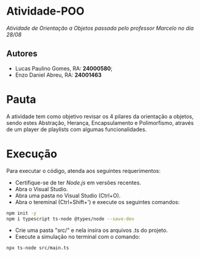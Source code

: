 # Atividade-POO
_Atividade de Orientação a Objetos passada pelo professor Marcelo no dia 28/08_
## Autores 
- Lucas Paulino Gomes, RA: **24000580**;
- Enzo Daniel Abreu, RA: **24001463**
# Pauta
A atividade tem como objetivo revisar os 4 pilares da orientação a objetos, sendo estes Abstração, Herança, Encapsulamento e Polimorfismo, através de um player de playlists com algumas funcionalidades.
# Execução
Para executar o código, atenda aos seguintes requerimentos:
- Certifique-se de ter _Node.js_ em versões recentes.
- Abra o Visual Studio.
- Abra uma pasta no Visual Studio (Ctrl+O).
- Abra o tereminal (Ctrl+Shift+') e execute os seguintes comandos:
```bash
npm init -y
npm i typescript ts-node @types/node --save-dev
```
- Crie uma pasta "src/" e nela insira os arquivos .ts do projeto.
- Execute a simulação no terminal com o comando:
```bash
npx ts-node src/main.ts
```
